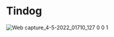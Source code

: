 
# Tindog

![Web capture_4-5-2022_01710_127 0 0 1](https://user-images.githubusercontent.com/13966657/166588087-1adec0e6-3149-4983-90fb-9879a7fbbb82.jpeg)
